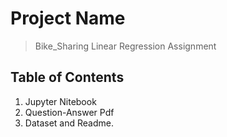 # Project Name
> Bike_Sharing Linear Regression Assignment


## Table of Contents
1. Jupyter Nitebook
2. Question-Answer Pdf
3. Dataset and Readme.
   

